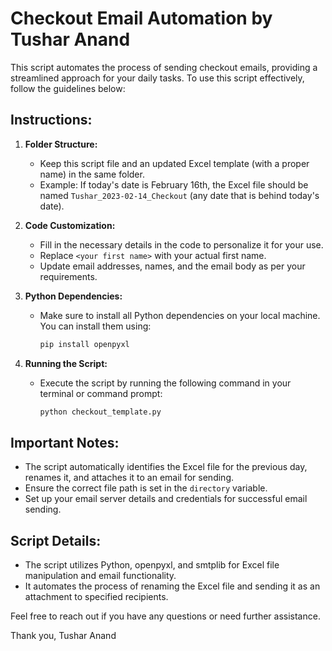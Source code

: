 # Checkout Email Automation by Tushar Anand

This script automates the process of sending checkout emails, providing a streamlined approach for your daily tasks. To use this script effectively, follow the guidelines below:

## Instructions:

1. **Folder Structure:**
   - Keep this script file and an updated Excel template (with a proper name) in the same folder.
   - Example: If today's date is February 16th, the Excel file should be named `Tushar_2023-02-14_Checkout` (any date that is behind today's date).

2. **Code Customization:**
   - Fill in the necessary details in the code to personalize it for your use.
   - Replace `<your first name>` with your actual first name.
   - Update email addresses, names, and the email body as per your requirements.

3. **Python Dependencies:**
   - Make sure to install all Python dependencies on your local machine. You can install them using:
     ```bash
     pip install openpyxl
     ```

4. **Running the Script:**
   - Execute the script by running the following command in your terminal or command prompt:
     ```bash
     python checkout_template.py
     ```

## Important Notes:

- The script automatically identifies the Excel file for the previous day, renames it, and attaches it to an email for sending.
- Ensure the correct file path is set in the `directory` variable.
- Set up your email server details and credentials for successful email sending.

## Script Details:

- The script utilizes Python, openpyxl, and smtplib for Excel file manipulation and email functionality.
- It automates the process of renaming the Excel file and sending it as an attachment to specified recipients.

Feel free to reach out if you have any questions or need further assistance.

Thank you,
Tushar Anand
